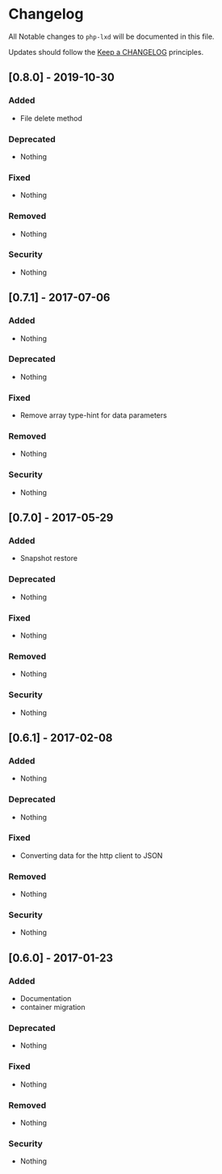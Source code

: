 # Changelog

All Notable changes to `php-lxd` will be documented in this file.

Updates should follow the [Keep a CHANGELOG](http://keepachangelog.com/) principles.

## [0.8.0] - 2019-10-30

### Added
- File delete method

### Deprecated
- Nothing

### Fixed
- Nothing

### Removed
- Nothing

### Security
- Nothing

## [0.7.1] - 2017-07-06

### Added
- Nothing

### Deprecated
- Nothing

### Fixed
- Remove array type-hint for data parameters

### Removed
- Nothing

### Security
- Nothing

## [0.7.0] - 2017-05-29

### Added
- Snapshot restore

### Deprecated
- Nothing

### Fixed
- Nothing

### Removed
- Nothing

### Security
- Nothing

## [0.6.1] - 2017-02-08

### Added
- Nothing

### Deprecated
- Nothing

### Fixed
- Converting data for the http client to JSON

### Removed
- Nothing

### Security
- Nothing

## [0.6.0] - 2017-01-23

### Added
- Documentation
- container migration

### Deprecated
- Nothing

### Fixed
- Nothing

### Removed
- Nothing

### Security
- Nothing
